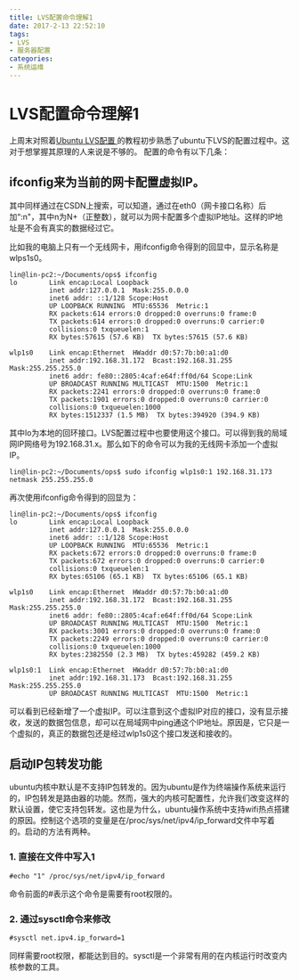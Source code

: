 ```yaml
---
title: LVS配置命令理解1
date: 2017-2-13 22:52:10
tags:
- LVS
- 服务器配置
categories:
- 系统运维
---
```

# LVS配置命令理解1

上周末对照着[Ubuntu LVS配置 ](http://blog.csdn.net/lihancheng/article/details/47152499)的教程初步熟悉了ubuntu下LVS的配置过程中。这对于想掌握其原理的人来说是不够的。
配置的命令有以下几条：
## ifconfig来为当前的网卡配置虚拟IP。
其中同样通过在CSDN上搜索，可以知道，通过在eth0（网卡接口名称）后加“:n"，其中n为N+（正整数），就可以为网卡配置多个虚拟IP地址。这样的IP地址是不会有真实的数据经过它。
<!--more-->
比如我的电脑上只有一个无线网卡，用ifconfig命令得到的回显中，显示名称是wlps1s0。
```
lin@lin-pc2:~/Documents/ops$ ifconfig
lo        Link encap:Local Loopback  
          inet addr:127.0.0.1  Mask:255.0.0.0
          inet6 addr: ::1/128 Scope:Host
          UP LOOPBACK RUNNING  MTU:65536  Metric:1
          RX packets:614 errors:0 dropped:0 overruns:0 frame:0
          TX packets:614 errors:0 dropped:0 overruns:0 carrier:0
          collisions:0 txqueuelen:1
          RX bytes:57615 (57.6 KB)  TX bytes:57615 (57.6 KB)

wlp1s0    Link encap:Ethernet  HWaddr d0:57:7b:b0:a1:d0  
          inet addr:192.168.31.172  Bcast:192.168.31.255  Mask:255.255.255.0
          inet6 addr: fe80::2805:4caf:e64f:ff0d/64 Scope:Link
          UP BROADCAST RUNNING MULTICAST  MTU:1500  Metric:1
          RX packets:2241 errors:0 dropped:0 overruns:0 frame:0
          TX packets:1901 errors:0 dropped:0 overruns:0 carrier:0
          collisions:0 txqueuelen:1000
          RX bytes:1512337 (1.5 MB)  TX bytes:394920 (394.9 KB)
```
其中lo为本地的回环接口。LVS配置过程中也要使用这个接口。可以得到我的局域网IP网络号为192.168.31.x。那么如下的命令可以为我的无线网卡添加一个虚拟IP。
```
lin@lin-pc2:~/Documents/ops$ sudo ifconfig wlp1s0:1 192.168.31.173 netmask 255.255.255.0
```
再次使用ifconfig命令得到的回显为：
```
lin@lin-pc2:~/Documents/ops$ ifconfig
lo        Link encap:Local Loopback  
          inet addr:127.0.0.1  Mask:255.0.0.0
          inet6 addr: ::1/128 Scope:Host
          UP LOOPBACK RUNNING  MTU:65536  Metric:1
          RX packets:672 errors:0 dropped:0 overruns:0 frame:0
          TX packets:672 errors:0 dropped:0 overruns:0 carrier:0
          collisions:0 txqueuelen:1
          RX bytes:65106 (65.1 KB)  TX bytes:65106 (65.1 KB)

wlp1s0    Link encap:Ethernet  HWaddr d0:57:7b:b0:a1:d0  
          inet addr:192.168.31.172  Bcast:192.168.31.255  Mask:255.255.255.0
          inet6 addr: fe80::2805:4caf:e64f:ff0d/64 Scope:Link
          UP BROADCAST RUNNING MULTICAST  MTU:1500  Metric:1
          RX packets:3001 errors:0 dropped:0 overruns:0 frame:0
          TX packets:2249 errors:0 dropped:0 overruns:0 carrier:0
          collisions:0 txqueuelen:1000
          RX bytes:2382550 (2.3 MB)  TX bytes:459282 (459.2 KB)

wlp1s0:1  Link encap:Ethernet  HWaddr d0:57:7b:b0:a1:d0  
          inet addr:192.168.31.173  Bcast:192.168.31.255  Mask:255.255.255.0
          UP BROADCAST RUNNING MULTICAST  MTU:1500  Metric:1

```
可以看到已经新增了一个虚拟IP。可以注意到这个虚拟IP对应的接口，没有显示接收，发送的数据包信息，却可以在局域网中ping通这个IP地址。原因是，它只是一个虚拟的，真正的数据包还是经过wlp1s0这个接口发送和接收的。
## 启动IP包转发功能
ubuntu内核中默认是不支持IP包转发的。因为ubuntu是作为终端操作系统来运行的，IP包转发是路由器的功能。然而，强大的内核可配置性，允许我们改变这样的默认设置，使它支持包转发。这也是为什么，ubuntu操作系统中支持wifi热点搭建的原因。控制这个选项的变量是在/proc/sys/net/ipv4/ip_forward文件中写着的。启动的方法有两种。
### 1. 直接在文件中写入1
```
#echo "1" /proc/sys/net/ipv4/ip_forward
```
命令前面的#表示这个命令是需要有root权限的。
### 2. 通过sysctl命令来修改
```
#sysctl net.ipv4.ip_forward=1
```
同样需要root权限，都能达到目的。sysctl是一个非常有用的在内核运行时改变内核参数的工具。
